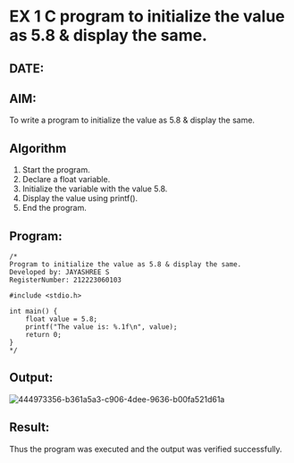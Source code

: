 # EX 1 C program to initialize the value as 5.8 & display the same.
## DATE:
## AIM:
To write a program to initialize the value as 5.8 & display the same.

## Algorithm
1. Start the program.
2. Declare a float variable.
3. Initialize the variable with the value 5.8.
4. Display the value using printf(). 
5. End the program.

## Program:
```
/*
Program to initialize the value as 5.8 & display the same.
Developed by: JAYASHREE S
RegisterNumber: 212223060103

#include <stdio.h>

int main() {
    float value = 5.8;
    printf("The value is: %.1f\n", value);
    return 0;
} 
*/
```

## Output:
![444973356-b361a5a3-c906-4dee-9636-b00fa521d61a](https://github.com/user-attachments/assets/59e6b9d7-83ee-4a66-8a65-d8d12a15016e)



## Result:
Thus the program was executed and the output was verified successfully.
